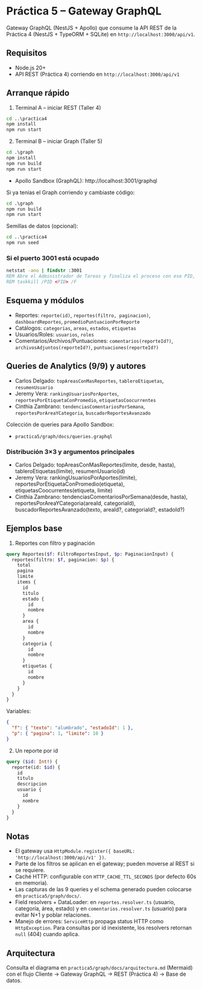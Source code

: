 # Práctica 5 – Gateway GraphQL

Gateway GraphQL (NestJS + Apollo) que consume la API REST de la Práctica 4 (NestJS + TypeORM + SQLite) en `http://localhost:3000/api/v1`.

## Requisitos

- Node.js 20+
- API REST (Práctica 4) corriendo en `http://localhost:3000/api/v1`

## Arranque rápido

1. Terminal A – iniciar REST (Taller 4)

```bat
cd ..\practica4
npm install
npm run start
```

2. Terminal B – iniciar Graph (Taller 5)

```bat
cd .\graph
npm install
npm run build
npm run start
```

- Apollo Sandbox (GraphQL): http://localhost:3001/graphql

Si ya tenías el Graph corriendo y cambiaste código:

```bat
cd .\graph
npm run build
npm run start
```

Semillas de datos (opcional):

```bat
cd ..\practica4
npm run seed
```

### Si el puerto 3001 está ocupado

```bat
netstat -ano | findstr :3001
REM Abre el Administrador de Tareas y finaliza el proceso con ese PID, o usa:
REM taskkill /PID <PID> /F
```

## Esquema y módulos

- Reportes: `reporte(id)`, `reportes(filtro, paginacion)`, `dashboardReportes`, `promedioPuntuacionPorReporte`
- Catálogos: `categorias`, `areas`, `estados`, `etiquetas`
- Usuarios/Roles: `usuarios`, `roles`
- Comentarios/Archivos/Puntuaciones: `comentarios(reporteId?)`, `archivosAdjuntos(reporteId?)`, `puntuaciones(reporteId?)`

## Queries de Analytics (9/9) y autores

- Carlos Delgado: `topAreasConMasReportes`, `tableroEtiquetas`, `resumenUsuario`
- Jeremy Vera: `rankingUsuariosPorAportes`, `reportesPorEtiquetaConPromedio`, `etiquetasCoocurrentes`
- Cinthia Zambrano: `tendenciasComentariosPorSemana`, `reportesPorAreaYCategoria`, `buscadorReportesAvanzado`

Colección de queries para Apollo Sandbox:

- `practica5/graph/docs/queries.graphql`

### Distribución 3×3 y argumentos principales

- Carlos Delgado: topAreasConMasReportes(limite, desde, hasta), tableroEtiquetas(limite), resumenUsuario(id)
- Jeremy Vera: rankingUsuariosPorAportes(limite), reportesPorEtiquetaConPromedio(etiqueta), etiquetasCoocurrentes(etiqueta, limite)
- Cinthia Zambrano: tendenciasComentariosPorSemana(desde, hasta), reportesPorAreaYCategoria(areaId, categoriaId), buscadorReportesAvanzado(texto, areaId?, categoriaId?, estadoId?)

## Ejemplos base

1. Reportes con filtro y paginación

```graphql
query Reportes($f: FiltroReportesInput, $p: PaginacionInput) {
  reportes(filtro: $f, paginacion: $p) {
    total
    pagina
    limite
    items {
      id
      titulo
      estado {
        id
        nombre
      }
      area {
        id
        nombre
      }
      categoria {
        id
        nombre
      }
      etiquetas {
        id
        nombre
      }
    }
  }
}
```

Variables:

```json
{
  "f": { "texto": "alumbrado", "estadoId": 1 },
  "p": { "pagina": 1, "limite": 10 }
}
```

2. Un reporte por id

```graphql
query ($id: Int!) {
  reporte(id: $id) {
    id
    titulo
    descripcion
    usuario {
      id
      nombre
    }
  }
}
```

## Notas

- El gateway usa `HttpModule.register({ baseURL: 'http://localhost:3000/api/v1' })`.
- Parte de los filtros se aplican en el gateway; pueden moverse al REST si se requiere.
- Caché HTTP: configurable con `HTTP_CACHE_TTL_SECONDS` (por defecto 60s en memoria).
- Las capturas de las 9 queries y el schema generado pueden colocarse en `practica5/graph/docs/`.
- Field resolvers + DataLoader: en `reportes.resolver.ts` (usuario, categoría, área, estado) y en `comentarios.resolver.ts` (usuario) para evitar N+1 y poblar relaciones.
- Manejo de errores: `ServiceHttp` propaga status HTTP como `HttpException`. Para consultas por id inexistente, los resolvers retornan `null` (404) cuando aplica.

## Arquitectura

Consulta el diagrama en `practica5/graph/docs/arquitectura.md` (Mermaid) con el flujo Cliente → Gateway GraphQL → REST (Práctica 4) → Base de datos.
